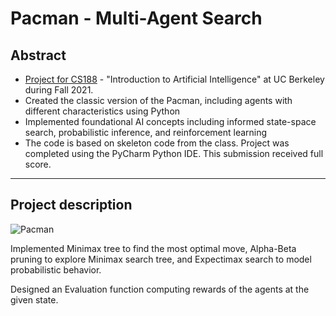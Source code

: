 # Pacman - Multi-Agent Search

## Abstract

- [Project for CS188](http://inst.eecs.berkeley.edu/~cs188/fa21/project2/) - "Introduction to Artificial Intelligence" at UC Berkeley during Fall 2021.
- Created the classic version of the Pacman, including agents with different characteristics using Python
- Implemented foundational AI concepts including informed state-space search, probabilistic inference, and reinforcement learning
- The code is based on skeleton code from the class. Project was completed using the PyCharm Python IDE. This submission received full score.

---

## Project description

![Pacman](https://camo.githubusercontent.com/0f3f9a6773aec44f398aa1934aeef75e760fd96538b99ddb3ae28f2e53affead/687474703a2f2f61692e6265726b656c65792e6564752f696d616765732f7061636d616e5f67616d652e676966)

Implemented Minimax tree to find the most optimal move, Alpha-Beta pruning to explore Minimax search tree, and Expectimax search to model probabilistic behavior.

Designed an Evaluation function computing rewards of the agents at the given state.



